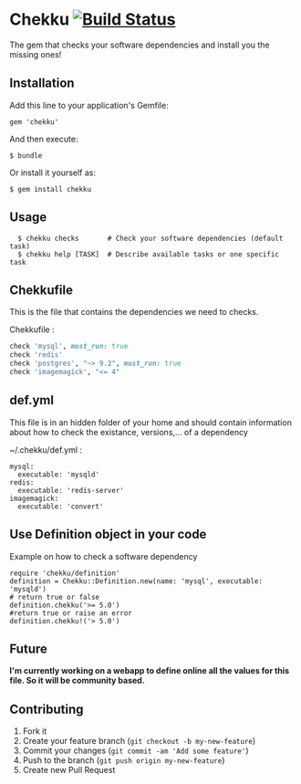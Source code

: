 # Chekku [![Build Status](https://secure.travis-ci.org/ys/chekku.png)](http://travis-ci.org/ys/chekku)
The gem that checks your software dependencies and install you the missing ones!

## Installation

Add this line to your application's Gemfile:

    gem 'chekku'

And then execute:

    $ bundle

Or install it yourself as:

    $ gem install chekku

## Usage

```
  $ chekku checks       # Check your software dependencies (default task)
  $ chekku help [TASK]  # Describe available tasks or one specific task
```

## Chekkufile

This is the file that contains the dependencies we need to checks.

Chekkufile :

```ruby
check 'mysql', must_run: true
check 'redis'
check 'postgres', "~> 9.2", must_run: true
check 'imagemagick', "<= 4"
```

## def.yml

This file is in an hidden folder of your home and should contain information about how to check the existance, versions,... of a dependency

~/.chekku/def.yml :

```
mysql:
  executable: 'mysqld'
redis:
  executable: 'redis-server'
imagemagick:
  executable: 'convert'
```

## Use Definition object in your code

Example on how to check a software dependency

```
require 'chekku/definition'
definition = Chekku::Definition.new(name: 'mysql', executable: 'mysqld')
# return true or false
definition.chekku('>= 5.0')
#return true or raise an error
definition.chekku!('> 5.0')
```

## Future

**I'm currently working on a webapp to define online all the values for this file. So it will be community based.**


## Contributing

1. Fork it
2. Create your feature branch (`git checkout -b my-new-feature`)
3. Commit your changes (`git commit -am 'Add some feature'`)
4. Push to the branch (`git push origin my-new-feature`)
5. Create new Pull Request
